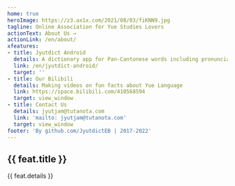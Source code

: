 ```yaml
---
home: true
heroImage: https://z3.ax1x.com/2021/08/03/fiKNN9.jpg
tagline: Online Association for Yue Studies Lovers
actionText: About Us →
actionLink: /en/about/
xfeatures:
- title: Jyutdict Android
  details: A dictionary app for Pan-Cantonese words including pronunciations and meanings
  link: /en/jyutdict-android/
  target: ''
- title: Our Bilibili
  details: Making videos on fun facts about Yue Language
  link: https://space.bilibili.com/410568594
  target: view_window
- title: Contact Us
  details: jyutjam@tutanota.com
  link: 'mailto: jyutjam@tutanota.com'
  target: view_window
footer: 'By github.com/JyutdictEB | 2017-2022'
---
```

<div class="features">
  <div class="feature" v-for="feat in $page.frontmatter.xfeatures">
    <h2><a v-bind:href="feat.link" v-bind:target="feat.target">{{ feat.title }}</a></h2>
    <p>{{ feat.details }}</p>
  </div>
</div>
